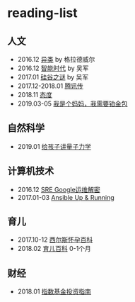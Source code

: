 # reading-list

## 人文
- 2016.12 [异类](https://book.douban.com/subject/25863621/) by 格拉德威尔
- 2016.12 [智能时代](https://book.douban.com/subject/26838557/) by 吴军
- 2017.01 [硅谷之谜](https://book.douban.com/subject/26665230/) by 吴军
- 2017.12-2018.01 [腾讯传](https://book.douban.com/subject/26929955/)
- 2018.11 [态度](https://book.douban.com/subject/30346218/)
- 2019.03-05 [我是个妈妈，我需要铂金包](https://book.douban.com/subject/26320194/)

 ## 自然科学
- 2019.01 [给孩子讲量子力学](https://book.douban.com/subject/26953160/)

## 计算机技术
- 2016.12 [SRE Google运维解密](https://book.douban.com/subject/26875239/)
- 2017.01-03 [Ansible Up & Running](https://www.amazon.de/Ansible-Up-Running-Lorin-Hochstein/dp/1491915323)

## 育儿
- 2017.10-12 [西尔斯怀孕百科](https://book.douban.com/subject/3655433/)
- 2018.02 [育儿百科](https://book.douban.com/subject/1101921/) 0-1个月

## 财经
- 2018.01 [指数基金投资指南](https://book.douban.com/subject/27204860/)
